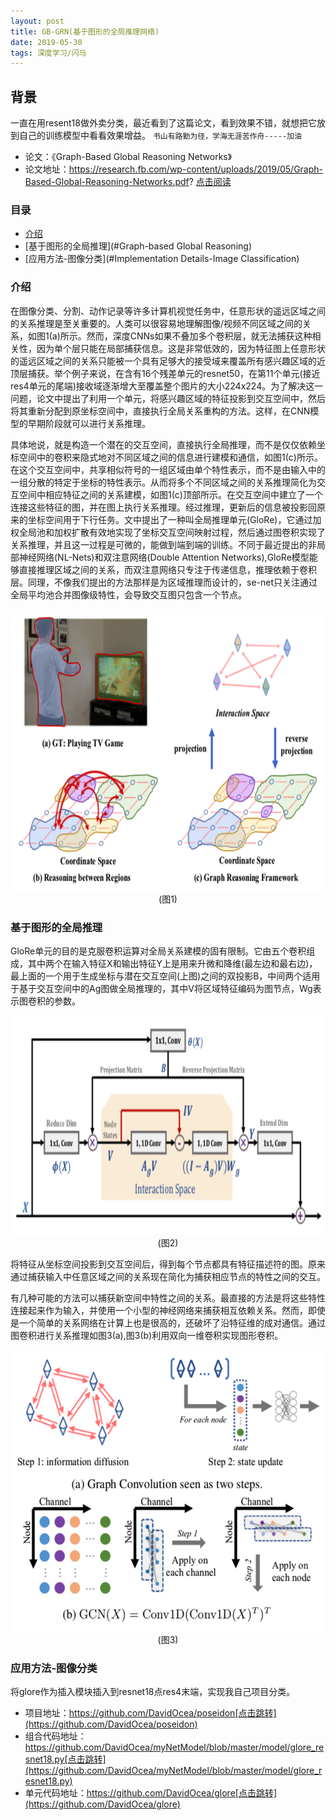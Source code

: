 ```yaml
---
layout: post
title: GB-GRN(基于图形的全局推理网络)
date: 2019-05-30 
tags: 深度学习/闪马  
---
```


## 背景

一直在用resent18做外卖分类，最近看到了这篇论文，看到效果不错，就想把它放到自己的训练模型中看看效果增益。
	`书山有路勤为径，学海无涯苦作舟-----加油`
* 论文：《Graph-Based Global Reasoning Networks》
* 论文地址：https://research.fb.com/wp-content/uploads/2019/05/Graph-Based-Global-Reasoning-Networks.pdf? [点击阅读](https://research.fb.com/wp-content/uploads/2019/05/Graph-Based-Global-Reasoning-Networks.pdf?)

### 目录
* [介绍](#introduction)
* [基于图形的全局推理](#Graph-based Global Reasoning)
* [应用方法-图像分类](#Implementation Details-Image Classification)

### <a name='introduction'></a>介绍

在图像分类、分割、动作记录等许多计算机视觉任务中，任意形状的遥远区域之间的关系推理是至关重要的。人类可以很容易地理解图像/视频不同区域之间的关系，如图1(a)所示。然而，深度CNNs如果不叠加多个卷积层，就无法捕获这种相关性，因为单个层只能在局部捕获信息。这是非常低效的，因为特征图上任意形状的遥远区域之间的关系只能被一个具有足够大的接受域来覆盖所有感兴趣区域的近顶层捕获。举个例子来说，在含有16个残差单元的resnet50，在第11个单元(接近res4单元的尾端)接收域逐渐增大至覆盖整个图片的大小224x224。为了解决这一问题，论文中提出了利用一个单元，将感兴趣区域的特征投影到交互空间中，然后将其重新分配到原坐标空间中，直接执行全局关系重构的方法。这样，在CNN模型的早期阶段就可以进行关系推理。

具体地说，就是构造一个潜在的交互空间，直接执行全局推理，而不是仅仅依赖坐标空间中的卷积来隐式地对不同区域之间的信息进行建模和通信，如图1(c)所示。在这个交互空间中，共享相似符号的一组区域由单个特性表示，而不是由输入中的一组分散的特定于坐标的特性表示。从而将多个不同区域之间的关系推理简化为交互空间中相应特征之间的关系建模，如图1(c)顶部所示。在交互空间中建立了一个连接这些特征的图，并在图上执行关系推理。经过推理，更新后的信息被投影回原来的坐标空间用于下行任务。文中提出了一种叫全局推理单元(GloRe)，它通过加权全局池和加权扩散有效地实现了坐标交互空间映射过程，然后通过图卷积实现了关系推理，并且这一过程是可微的，能做到端到端的训练。不同于最近提出的非局部神经网络(NL-Nets)和双注意网络(Double Attention Networks),GloRe模型能够直接推理区域之间的关系，而双注意网络只专注于传递信息，推理依赖于卷积层。同理，不像我们提出的方法那样是为区域推理而设计的，se-net只关注通过全局平均池合并图像级特性，会导致交互图只包含一个节点。

<div align="center">
	<img src="/images/posts/GB-GRN/figure1.png" height="450" width="600">  (图1)
</div> 

### <a name='Graph-based Global Reasoning'></a>基于图形的全局推理

GloRe单元的目的是克服卷积运算对全局关系建模的固有限制。它由五个卷积组成，其中两个在输入特征X和输出特征Y上是用来升微和降维(最左边和最右边)，最上面的一个用于生成坐标与潜在交互空间(上图)之间的双投影B，中间两个适用于基于交互空间中的Ag图做全局推理的，其中V将区域特征编码为图节点，Wg表示图卷积的参数。

<div align="center">
	<img src="/images/posts/GB-GRN/figure2.png" height="350" width="600">  (图2)
</div> 

将特征从坐标空间投影到交互空间后，得到每个节点都具有特征描述符的图。原来通过捕获输入中任意区域之间的关系现在简化为捕获相应节点的特性之间的交互。

有几种可能的方法可以捕获新空间中特性之间的关系。最直接的方法是将这些特性连接起来作为输入，并使用一个小型的神经网络来捕获相互依赖关系。然而，即使是一个简单的关系网络在计算上也是很高的，还破坏了沿特征维的成对通信。通过图卷积进行关系推理如图3(a),图3(b)利用双向一维卷积实现图形卷积。

<div align="center">
	<img src="/images/posts/GB-GRN/figure3.png" height="450" width="600">  (图3)
</div> 


### <a name='Implementation Details-Image Classification'></a>应用方法-图像分类

将glore作为插入模块插入到resnet18点res4末端，实现我自己项目分类。

* 项目地址：https://github.com/DavidOcea/poseidon[点击跳转](https://github.com/DavidOcea/poseidon)
* 组合代码地址：https://github.com/DavidOcea/myNetModel/blob/master/model/glore_resnet18.py[点击跳转](https://github.com/DavidOcea/myNetModel/blob/master/model/glore_resnet18.py)
* 单元代码地址：https://github.com/DavidOcea/glore[点击跳转](https://github.com/DavidOcea/glore)
